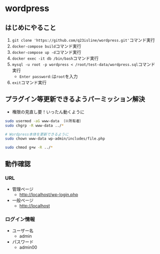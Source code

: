 # wordpress

## はじめにやること

1. `git clone 'https://github.com/q23isline/wordpress.git'`コマンド実行
2. `docker-compose build`コマンド実行
3. `docker-compose up -d`コマンド実行
4. `docker exec -it db /bin/bash`コマンド実行
5. `mysql -u root -p wordpress < /root/test-data/wordpress.sql`コマンド実行
    - `Enter password:`は`root`を入力
6. `exit`コマンド実行

## プラグイン等更新できるようパーミッション解決

- 権限の見直し要！いったん動くように

```bash
sudo usermod -aG www-data ｛※所有者｝
sudo chgrp -R www-data ../*

# Wordpress本体を更新できるように
sudo chown www-data wp-admin/includes/file.php

sudo chmod g+w -R ../*
```

## 動作確認

### URL

- 管理ページ
  - <http://localhost/wp-login.php>
- 一般ページ
  - <http://localhost>

### ログイン情報

- ユーザー名
  - admin
- パスワード
  - admin00
